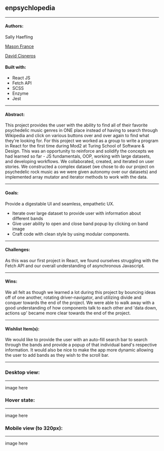 ## enpsychlopedia
---


#### Authors:

Sally Haefling

[Mason France](https://github.com/francepack)

[David Cisneros](https://github.com/LittleD1808)


#### Built with:
* React JS
* Fetch API
* SCSS 
* Enzyme
* Jest

---

#### Abstract:
This project provides the user with the ability to find all of their favorite psychedelic music genres in ONE place instead of having to search through Wikipedia and click on various buttons over and over again to find what they're looking for. For this project we worked as a group to write a program in React for the first time during Mod2 at Turing School of Software & Design. This was an opportunity to reinforce and solidify the concepts we had learned so far - JS fundamentals, OOP, working with large datasets, and developing workflows. We collaborated, created, and iterated on user stories. We constructed a complex dataset (we chose to do our project on psychedelic rock music as we were given autonomy over our datasets) and implemented array mutator and iterator methods to work with the data. 

---


#### Goals:
Provide a digestable UI and seamless, empathetic UX.

* Iterate over large dataset to provide user with information about different bands
* Give user ability to open and close band popup by clicking on band image
* Craft code with clean style by using modular components.

---


#### Challenges:
As this was our first project in React, we found ourselves struggling with the Fetch API and our overall understanding of asynchronous Javascript. 

---


#### Wins:
We all felt as though we learned a lot during this project by bouncing ideas off of one another, rotating driver-navigator, and utilizing divide and conquer towards the end of the project. We were able to walk away with a good understanding of how components talk to each other and 'data down, actions up' became more clear towards the end of the project. 

---


#### Wishlist Item(s):
We would like to provide the user with an auto-fill search bar to search through the bands and provide a popup of that individual band's respective information. It would also be nice to make the app more dynamic allowing the user to add bands as they wish to the scroll bar.

---


### Desktop view:
---
image here

### Hover state:
---
image here


### Mobile view (to 320px):
---
image here





